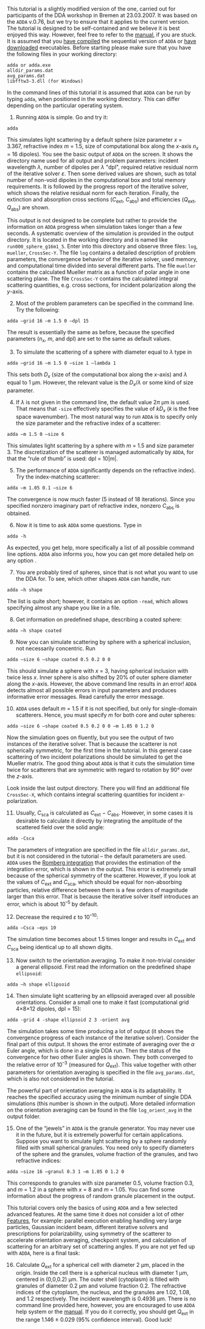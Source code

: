 This tutorial is a slightly modified version of the one, carried out for participants of the DDA workshop in Bremen at 23.03.2007. It was based on the `ADDA` v.0.76, but we try to ensure that it applies to the current version. The tutorial is designed to be self-contained and we believe it is best enjoyed this way. However, feel free to refer to the [manual](http://a-dda.googlecode.com/svn/trunk/doc/manual.pdf), if you are stuck. It is assumed that you [have compiled](CompilingADDA.md) the sequential version of `ADDA` or [have downloaded](Downloads.md) executables. Before starting please make sure that you have the following files in your working directory:
```
adda or adda.exe
alldir_params.dat
avg_params.dat
libfftw3-3.dll (for Windows)
```
In the command lines of this tutorial it is assumed that `ADDA` can be run by typing `adda`, when positioned in the working directory. This can differ depending on the particular operating system.

1. Running `ADDA` is simple. Go and try it:
```
adda
```
This simulates light scattering by a default sphere (size parameter _x_ = 3.367, refractive index _m_ = 1.5, size of computational box along the _x_-axis _n<sub>x</sub>_ = 16 dipoles). You see the basic output of `ADDA` on the screen. It shows the directory name used for all output and problem parameters: incident wavelength _λ_, number of dipoles per _λ_ "dpl", required relative residual norm of the iterative solver _ε_. Then some derived values are shown, such as total number of non-void dipoles in the computational box and total memory requirements. It is followed by the progress report of the iterative solver, which shows the relative residual norm for each iteration. Finally, the extinction and absorption cross sections (_C_<sub>ext</sub>, _C_<sub>abs</sub>) and efficiencies (_Q_<sub>ext</sub>, _Q_<sub>abs</sub>) are shown.

This output is not designed to be complete but rather to provide the information on `ADDA` progress when simulation takes longer than a few seconds. A systematic overview of the simulation is provided in the output directory. It is located in the working directory and is named like `run000_sphere_g16m1_5`. Enter into this directory and observe three files: `log`, `mueller`, `CrossSec-Y`. The file `log` contains a detailed description of problem parameters, the convergence behavior of the iterative solver, used memory, and computational time divided into several different parts. The file `mueller` contains the calculated Mueller matrix as a function of polar angle in one scattering plane. The file `CrossSec-Y` contains the calculated integral scattering quantities, e.g. cross sections, for incident polarization along the _y_-axis.

2. Most of the problem parameters can be specified in the command line. Try the following:
```
adda –grid 16 –m 1.5 0 –dpl 15
```
The result is essentially the same as before, because the specified parameters (_n<sub>x</sub>_, _m_, and dpl) are set to the same as default values.

3. To simulate the scattering of a sphere with diameter equal to _λ_ type in
```
adda –grid 16 –m 1.5 0 –size 1 –lambda 1
```
This sets both _D<sub>x</sub>_ (size of the computational box along the _x_-axis) and _λ_ equal to 1 µm. However, the relevant value is the _D<sub>x</sub>_/_λ_ or some kind of size parameter.

4. If _λ_ is not given in the command line, the default value 2<i>π</i> µm is used. That means that `-size` effectively specifies the value of _kD<sub>x</sub>_ (_k_ is the free space wavenumber). The most natural way to run `ADDA` is to specify only the size parameter and the refractive index of a scatterer:
```
adda –m 1.5 0 –size 6
```
This simulates light scattering by a sphere with _m_ = 1.5 and size parameter 3. The discretization of the scatterer is managed automatically by `ADDA`, for that the “rule of thumb” is used: dpl = 10|_m_|.

5. The performance of `ADDA` significantly depends on the refractive index). Try the index-matching scatterer:
```
adda –m 1.05 0.1 –size 6
```
The convergence is now much faster (5 instead of 18 iterations). Since you specified nonzero imaginary part of refractive index, nonzero _C_<sub>abs</sub> is obtained.

6. Now it is time to ask `ADDA` some questions. Type in
```
adda -h
```
As expected, you get help, more specifically a list of all possible command line options. `ADDA` also informs you, how you can get more detailed help on any option .

7. You are probably tired of spheres, since that is not what you want to use the DDA for. To see, which other shapes `ADDA` can handle, run:
```
adda –h shape
```
The list is quite short; however, it contains an option `-read`, which allows specifying almost any shape you like in a file.

8. Get information on predefined shape, describing a coated sphere:
```
adda –h shape coated
```

9. Now you can simulate scattering by sphere with a spherical inclusion, not necessarily concentric. Run
```
adda –size 6 –shape coated 0.5 0.2 0 0
```
This should simulate a sphere with _x_ = 3, having spherical inclusion with twice less _x_. Inner sphere is also shifted by 20% of outer sphere diameter along the _x_-axis. However, the above command line results in an error! `ADDA` detects almost all possible errors in input parameters and produces informative error messages. Read carefully the error message.

10. `ADDA` uses default _m_ = 1.5 if it is not specified, but only for single-domain scatterers. Hence, you must specify _m_ for both core and outer spheres:
```
adda –size 6 –shape coated 0.5 0.2 0 0 –m 1.05 0 1.2 0
```

Now the simulation goes on fluently, but you see the output of two instances of the iterative solver. That is because the scatterer is not spherically symmetric, for the first time in the tutorial. In this general case scattering of two incident polarizations should be simulated to get the Mueller matrix. The good thing about `ADDA` is that it cuts the simulation time twice for scatterers that are symmetric with regard to rotation by 90° over the _z_-axis.

Look inside the last output directory. There you will find an additional file `CrossSec-X`, which contains integral scattering quantities for incident _x_-polarization.

11. Usually, _C_<sub>sca</sub> is calculated as _C_<sub>ext</sub> − _C_<sub>abs</sub>. However, in some cases it is desirable to calculate it directly by integrating the amplitude of the scattered field over the solid angle:
```
adda -Csca
```
The parameters of integration are specified in the file `alldir_params.dat`, but it is not considered in the tutorial – the default parameters are used. `ADDA` uses the [Romberg integration](http://en.wikipedia.org/wiki/Romberg%27s_method) that provides the estimation of the integration error, which is shown in the output. This error is extremely small because of the spherical symmetry of the scatterer. However, if you look at the values of _C_<sub>ext</sub> and _C_<sub>sca</sub>, which should be equal for non-absorbing particles, relative difference between them is a few orders of magnitude larger than this error. That is because the iterative solver itself introduces an error, which is about 10<sup>–5</sup> by default.

12. Decrease the required _ε_ to 10<sup>–10</sup>:
```
adda –Csca –eps 10
```
The simulation time becomes about 1.5 times longer and results in _C_<sub>ext</sub> and _C_<sub>sca</sub> being identical up to all shown digits.

13. Now switch to the orientation averaging. To make it non-trivial consider a general ellipsoid. First read the information on the predefined shape `ellipsoid`:
```
adda –h shape ellipsoid
```

14. Then simulate light scattering by an ellipsoid averaged over all possible orientations. Consider a small one to make it fast (computational grid 4×8×12 dipoles, dpl = 15):
```
adda -grid 4 -shape ellipsoid 2 3 -orient avg
```
The simulation takes some time producing a lot of output (it shows the convergence progress of each instance of the iterative solver). Consider the final part of this output. It shows the error estimate of averaging over the _α_ Euler angle, which is done in a single DDA run. Then the status of the convergence for two other Euler angles is shown. They both converged to the relative error of 10<sup>–3</sup> (measured for _Q_<sub>ext</sub>). This value together with other parameters for orientation averaging is specified in the file `avg_params.dat`, which is also not considered in the tutorial.

The powerful part of orientation averaging in `ADDA` is its adaptability. It reaches the specified accuracy using the minimum number of single DDA simulations (this number is shown in the output). More detailed information on the orientation averaging can be found in the file `log_orient_avg` in the output folder.

15. One of the “jewels” in `ADDA` is the granule generator. You may never use it in the future, but it is extremely powerful for certain applications. Suppose you want to simulate light scattering by a sphere randomly filled with small spherical granules. You need only to specify diameters of the sphere and the granules, volume fraction of the granules, and two refractive indices:
```
adda –size 16 –granul 0.3 1 –m 1.05 0 1.2 0
```
This corresponds to granules with size parameter 0.5, volume fraction 0.3, and _m_ = 1.2 in a sphere with _x_ = 8 and _m_ = 1.05. You can find some information about the progress of random granule placement in the output.

This tutorial covers only the basics of using `ADDA` and a few selected advanced features. At the same time it does not consider a lot of other [Features](Features.md), for example: parallel execution enabling handling very large particles, Gaussian incident beam, different iterative solvers and prescriptions for polarizability, using symmetry of the scatterer to accelerate orientation averaging, checkpoint system, and calculation of scattering for an arbitrary set of scattering angles. If you are not yet fed up with `ADDA`, here is a final task:

16. Calculate _Q_<sub>ext</sub> for a spherical cell with diameter 2 µm, placed in the origin. Inside the cell there is a spherical nucleus with diameter 1 µm, centered in (0,0,0.2) µm. The outer shell (cytoplasm) is filled with granules of diameter 0.2 µm and volume fraction 0.2. The refractive indices of the cytoplasm, the nucleus, and the granules are 1.02, 1.08, and 1.2 respectively. The incident wavelength is 0.4936 µm. There is no command line provided here, however, you are encouraged to use `ADDA` help system or the [manual](http://a-dda.googlecode.com/svn/trunk/doc/manual.pdf). If you do it correctly, you should get _Q_<sub>ext</sub> in the range 1.146 ± 0.029 (95% confidence interval). Good luck!
